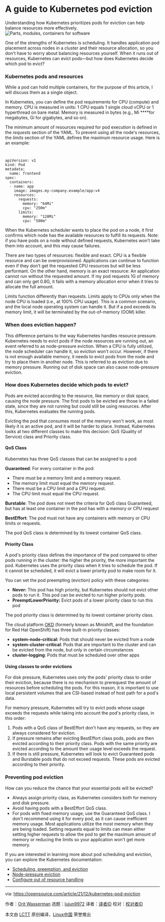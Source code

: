 [#]: subject: "A guide to Kubernetes pod eviction"
[#]: via: "https://opensource.com/article/21/12/kubernetes-pod-eviction"
[#]: author: "Orit Wasserman https://opensource.com/users/owassermredhatcom"
[#]: collector: "lujun9972"
[#]: translator: " "
[#]: reviewer: " "
[#]: publisher: " "
[#]: url: " "

A guide to Kubernetes pod eviction
======
Understanding how Kubernetes prioritizes pods for eviction can help
balance resources more effectively.
![Parts, modules, containers for software][1]

One of the strengths of Kubernetes is scheduling. It handles application pod placement across nodes in a cluster and their resource allocation, so you don't have to worry about balancing resources yourself. When it runs out of resources, Kubernetes can evict pods—but how does Kubernetes decide which pod to evict?

### Kubernetes pods and resources

While a pod can hold multiple containers, for the purpose of this article, I will discuss them as a single object.

In Kubernetes, you can define the pod requirements for CPU (compute) and memory. CPU is measured in units: 1 CPU equals 1 single cloud vCPU or 1 hyperthread on bare metal. Memory is measured in bytes (e.g., Mi ****for megabytes, Gi for gigabytes, and so on).

The minimum amount of resources required for pod execution is defined in the _requests_ section of the YAML. To prevent using all the node's resources, the _limits_ section of the YAML defines the maximum resource usage. Here is an example:


```


apiVersion: v1
kind: Pod
metadata:
  name: frontend
spec:
  containers:
  - name: app
    image: images.my-company.example/app:v4
    resources:
      requests:
        memory: "64Mi"
        cpu: "250m"
      limits:
        memory: "128Mi"
        cpu: "500m"

```

When the Kubernetes scheduler wants to place the pod on a node, it first confirms which node has the available resources to fulfill its requests. Note: if you have pods on a node without defined requests, Kubernetes won't take them into account, and this may cause failures.

There are two types of resources: flexible and exact. CPU is a flexible resource and can be overprovisioned. Applications can continue to function even if they don't get the requested CPU resources but will be less performant. On the other hand, memory is an exact resource: An application cannot run without the requested amount. If my pod requests 1G of memory and can only get 0.8G, it fails with a memory allocation error when it tries to allocate the full amount.

Limits function differently than requests. Limits apply to CPUs only when the node CPU is loaded (i.e., at 100% CPU usage). This is a common scenario, and the local node operating system can handle it. But if a pod exceeds its memory limit, it will be terminated by the out-of-memory (OOM) killer.

### When does eviction happen?

This difference pertains to the way Kubernetes handles resource pressure. Kubernetes needs to evict pods if the node resources are running out, an event referred to as node-pressure eviction. When a CPU is fully utilized, the node scheduler can handle it, so eviction won't occur. However, if there is not enough available memory, it needs to evict pods from the node and try to place them in another node. This is referred to as eviction due to memory pressure. Running out of disk space can also cause node-pressure eviction.

### How does Kubernetes decide which pods to evict?

Pods are evicted according to the resource, like memory or disk space, causing the node pressure. The first pods to be evicted are those in a failed state, since they are not running but could still be using resources. After this, Kubernetes evaluates the running pods.

Evicting the pod that consumes most of the memory won't work, as most likely it is an active pod, and it will be harder to place. Instead, Kubernetes looks at two different classes to make this decision: QoS (Quality of Service) class and Priority class.

#### QoS Class

Kubernetes has three QoS classes that can be assigned to a pod:

**Guaranteed**: For every container in the pod:

  * There must be a memory limit and a memory request.
  * The memory limit must equal the memory request.
  * There must be a CPU limit and a CPU request.
  * The CPU limit must equal the CPU request.



**Burstable**: The pod does not meet the criteria for QoS class Guaranteed, but has at least one container in the pod has with a memory or CPU request

**BestEffort**: The pod must not have any containers with memory or CPU limits or requests.

The pod QoS class is determined by its lowest container QoS class.

#### Priority Class

A pod's priority class defines the importance of the pod compared to other pods running in the cluster: the higher the priority, the more important the pod. Kubernetes uses the priority class when it tries to schedule the pod. If it cannot be scheduled, it will evict a lower priority pod to make room for it.

You can set the pod preempting (eviction) policy with these categories:

  * **Never:** This pod has high priority, but Kubernetes should not evict other pods to run it. This pod can be evicted to run higher priority pods.
  * **PreemptLowerPriority:** Evict pods of a lower priority class to run this pod



The pod priority class is determined by its lowest container priority class.

The cloud platform [OKD][2] (formerly known as Minishift, and the foundation for Red Hat OpenShift) has three built-in priority classes:

  * **system-node-critical:** Pods that should never be evicted from a node
  * **system-cluster-critical**: Pods that are important to the cluster and can be evicted from the node, but only in certain circumstances
  * **cluster-logging**: Pods that must be scheduled over other apps



#### Using classes to order evictions

For disk pressure, Kubernetes uses only the pods' priority class to order their eviction, because there is no mechanism to prerequest the amount of resources before scheduling the pods. For this reason, it is important to use local persistent volumes that are CSI-based instead of host path for a pod's data.

For memory pressure, Kubernetes will try to evict pods whose usage exceeds the requests while taking into account the pod's priority class, in this order:

  1. Pods with a QoS class of BestEffort don't have any requests, so they are always considered for eviction.
  2. If pressure remains after evicting BestEffort class pods, pods are then evicted according to their priority class. Pods with the same priority are evicted according to the amount their usage level exceeds the request.
  3. If there is still pressure, Kubernetes will look to evict Guaranteed pods and Burstable pods that do not exceed requests. These pods are evicted according to their priority.



### Preventing pod eviction

How can you reduce the chance that your essential pods will be evicted?

  * Always assign priority class, as Kubernetes considers both for memory and disk pressure.
  * Avoid having pods with a BestEffort QoS class.
  * For pods with fixed memory usage, use the Guaranteed QoS class. I don't recommend using it for every pod, as it can cause inefficient memory usage. Most applications utilize the most memory when they are being loaded. Setting requests equal to limits can mean either setting higher requests to allow the pod to get the maximum amount of memory or reducing the limits so your application won't get more memory.



If you are interested in learning more about pod scheduling and eviction, you can explore the Kubernetes documentation:

  * [Scheduling, preemption, and eviction][3]
  * [Node-pressure eviction][4]
  * [Configure out of resource handling][5]



--------------------------------------------------------------------------------

via: https://opensource.com/article/21/12/kubernetes-pod-eviction

作者：[Orit Wasserman][a]
选题：[lujun9972][b]
译者：[译者ID](https://github.com/译者ID)
校对：[校对者ID](https://github.com/校对者ID)

本文由 [LCTT](https://github.com/LCTT/TranslateProject) 原创编译，[Linux中国](https://linux.cn/) 荣誉推出

[a]: https://opensource.com/users/owassermredhatcom
[b]: https://github.com/lujun9972
[1]: https://opensource.com/sites/default/files/styles/image-full-size/public/lead-images/containers_modules_networking_hardware_parts.png?itok=rPpVj92- (Parts, modules, containers for software)
[2]: https://opensource.com/article/18/11/local-okd-cluster-linux
[3]: https://kubernetes.io/docs/concepts/scheduling-eviction/
[4]: https://kubernetes.io/docs/concepts/scheduling-eviction/node-pressure-eviction/
[5]: https://v1-20.docs.kubernetes.io/docs/tasks/administer-cluster/out-of-resource/
